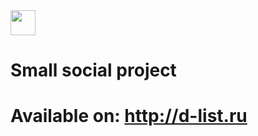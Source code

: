 <img src="http://d-list.ru/favicon.ico" width="40" height="40">

# Small social project

# Available on: [http://d-list\.ru](http://d-list.ru)

